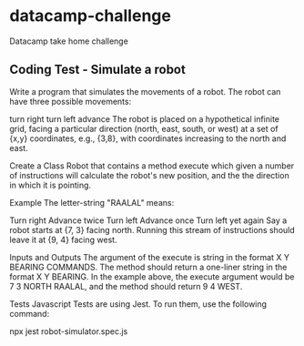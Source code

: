 # datacamp-challenge
Datacamp take home challenge

## Coding Test - Simulate a robot
Write a program that simulates the movements of a robot. The robot can have three possible movements:

turn right
turn left
advance
The robot is placed on a hypothetical infinite grid, facing a particular direction (north, east, south, or west) at a set of {x,y} coordinates, e.g., {3,8}, with coordinates increasing to the north and east.

Create a Class Robot that contains a method execute which given a number of instructions will calculate the robot's new position, and the the direction in which it is pointing.

Example
The letter-string "RAALAL" means:

Turn right
Advance twice
Turn left
Advance once
Turn left yet again
Say a robot starts at {7, 3} facing north. Running this stream of instructions should leave it at {9, 4} facing west.

Inputs and Outputs
The argument of the execute is string in the format X Y BEARING COMMANDS. The method should return a one-liner string in the format X Y BEARING. In the example above, the execute argument would be 7 3 NORTH RAALAL, and the method should return 9 4 WEST.

Tests
Javascript
Tests are using Jest. To run them, use the following command:

npx jest robot-simulator.spec.js
